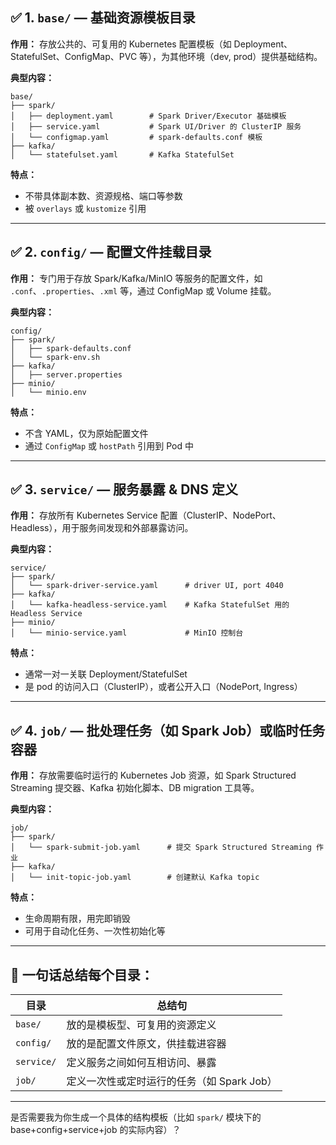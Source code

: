 
## ✅ 1. `base/` — **基础资源模板目录**

**作用：** 存放公共的、可复用的 Kubernetes 配置模板（如 Deployment、StatefulSet、ConfigMap、PVC 等），为其他环境（dev, prod）提供基础结构。

**典型内容：**

```
base/
├── spark/
│   ├── deployment.yaml        # Spark Driver/Executor 基础模板
│   ├── service.yaml           # Spark UI/Driver 的 ClusterIP 服务
│   └── configmap.yaml         # spark-defaults.conf 模板
├── kafka/
│   └── statefulset.yaml       # Kafka StatefulSet
```

**特点：**

* 不带具体副本数、资源规格、端口等参数
* 被 `overlays` 或 `kustomize` 引用

---

## ✅ 2. `config/` — **配置文件挂载目录**

**作用：** 专门用于存放 Spark/Kafka/MinIO 等服务的配置文件，如 `.conf`、`.properties`、`.xml` 等，通过 ConfigMap 或 Volume 挂载。

**典型内容：**

```
config/
├── spark/
│   ├── spark-defaults.conf
│   └── spark-env.sh
├── kafka/
│   ├── server.properties
├── minio/
│   └── minio.env
```

**特点：**

* 不含 YAML，仅为原始配置文件
* 通过 `ConfigMap` 或 `hostPath` 引用到 Pod 中

---

## ✅ 3. `service/` — **服务暴露 & DNS 定义**

**作用：** 存放所有 Kubernetes Service 配置（ClusterIP、NodePort、Headless），用于服务间发现和外部暴露访问。

**典型内容：**

```
service/
├── spark/
│   └── spark-driver-service.yaml      # driver UI, port 4040
├── kafka/
│   └── kafka-headless-service.yaml    # Kafka StatefulSet 用的 Headless Service
├── minio/
│   └── minio-service.yaml             # MinIO 控制台
```

**特点：**

* 通常一对一关联 Deployment/StatefulSet
* 是 pod 的访问入口（ClusterIP），或者公开入口（NodePort, Ingress）

---

## ✅ 4. `job/` — **批处理任务（如 Spark Job）或临时任务容器**

**作用：** 存放需要临时运行的 Kubernetes Job 资源，如 Spark Structured Streaming 提交器、Kafka 初始化脚本、DB migration 工具等。

**典型内容：**

```
job/
├── spark/
│   └── spark-submit-job.yaml      # 提交 Spark Structured Streaming 作业
├── kafka/
│   └── init-topic-job.yaml        # 创建默认 Kafka topic
```

**特点：**

* 生命周期有限，用完即销毁
* 可用于自动化任务、一次性初始化等

---

## 🧠 一句话总结每个目录：

| 目录         | 总结句                        |
| ---------- | -------------------------- |
| `base/`    | 放的是模板型、可复用的资源定义            |
| `config/`  | 放的是配置文件原文，供挂载进容器           |
| `service/` | 定义服务之间如何互相访问、暴露            |
| `job/`     | 定义一次性或定时运行的任务（如 Spark Job） |

---

是否需要我为你生成一个具体的结构模板（比如 `spark/` 模块下的 base+config+service+job 的实际内容）？

